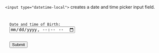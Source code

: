 `<input type="datetime-local">`
creates a date
and
time picker input field.

<codeblock language="html" type="lesson" defaultCSS="form {max-width: 300px; margin: 10px auto; font-family: Lato; border-radius: 10px; padding: 1rem; box-shadow: 0px 0px 4px; background-color: snow; font-size: 1.2rem; } form * { margin: 0.5rem; } button , input[type=`button`] { padding: 0.2rem 1rem; font-size: 1.1rem; font-weight: 700; margin: 1rem 0; }">
<code>
<form>
  <label for="birth-date">Date and time of Birth:</label>
  <input type="datetime-local">
  <br>
  <button>Submit</button>
</form>
</code>
</codeblock>

